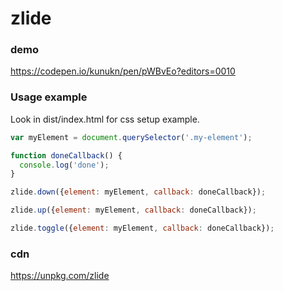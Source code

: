 # zlide

### demo

https://codepen.io/kunukn/pen/pWBvEo?editors=0010



### Usage example

Look in dist/index.html for css setup example.

```javascript
var myElement = document.querySelector('.my-element');

function doneCallback() {
  console.log('done');
}

zlide.down({element: myElement, callback: doneCallback});

zlide.up({element: myElement, callback: doneCallback});

zlide.toggle({element: myElement, callback: doneCallback});
```

### cdn

https://unpkg.com/zlide

